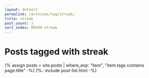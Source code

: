 ```yaml
---
layout: default
permalink: /archives/tag/streak/
title: streak
post_count: 1
sort_index: 00589-streak
---
```

<h1 class="page-heading">Posts tagged with streak</h1>
{% assign posts = site.posts | where_exp: "item", "item.tags contains page.title" -%}
{%- include post-list.html -%}
